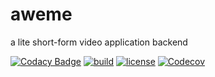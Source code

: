 # aweme

a lite short-form video application backend

[![Codacy Badge](https://img.shields.io/codacy/grade/581a7a1d9685419eb6fef5afb636544d?style=for-the-badge)](https://www.codacy.com/gh/PlanVX/aweme/dashboard?utm_source=github.com&utm_medium=referral&utm_content=PlanVX/aweme&utm_campaign=Badge_Grade)
[![build](https://img.shields.io/github/actions/workflow/status/PlanVx/aweme/ci.yaml?style=for-the-badge)](https://github.com/PlanVX/aweme/actions/workflows/build.yaml)
[![license](https://img.shields.io/github/license/PlanVX/aweme?style=for-the-badge)](https://github.com/PlanVX/aweme/blob/main/LICENSE)
[![Codecov](https://img.shields.io/codecov/c/github/PlanVX/aweme?style=for-the-badge)](https://img.shields.io/codecov/c/github/PlanVX/aweme?style=for-the-badge)
